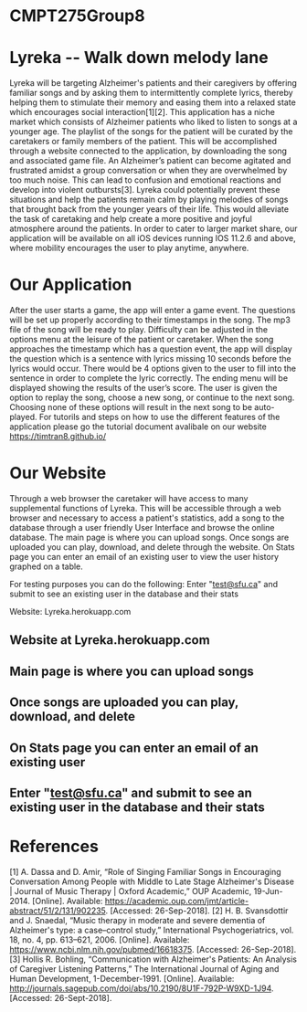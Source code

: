 # CMPT275Group8

# Lyreka -- Walk down melody lane
Lyreka will be targeting Alzheimer's patients and their caregivers by offering familiar songs and by asking them to intermittently complete lyrics, thereby helping them to stimulate their memory and easing them into a relaxed state which encourages social interaction[1][2]. This application has a niche market which consists of Alzheimer patients who liked to listen to songs at a younger age. The playlist of the songs for the patient will be curated by the caretakers or family members of the patient. This will be accomplished through a website connected to the application, by downloading the song and associated game file. An Alzheimer’s patient can become agitated and frustrated amidst a group conversation or when they are overwhelmed by too much noise. This can lead to confusion and emotional reactions and develop into violent outbursts[3]. Lyreka could potentially prevent these situations and help the patients remain calm by playing melodies of songs that brought back from the younger years of their life. This would alleviate the task of caretaking and help create a more positive and joyful atmosphere around the patients. In order to cater to larger market share, our application will be available on all iOS devices running IOS 11.2.6 and above, where mobility encourages the user to play anytime, anywhere.
# Our Application
After the user starts a game, the app will enter a game event. The questions will be set up properly according to their timestamps in the song. The mp3 file of the song will be ready to play. Difficulty can be adjusted in the options menu at the leisure of the patient or caretaker. When the song approaches the timestamp which has a question event, the app will display the question which is a sentence with lyrics missing 10 seconds before the lyrics would occur. There would be 4 options given to the user to fill into the sentence in order to complete the lyric correctly. The ending menu will be displayed showing the results of the user’s score. The user is given the option to replay the song, choose a new song, or continue to the next song. Choosing none of these options will result in the next song to be auto-played. For tutorils and steps on how to use the different features of the application please go the tutorial document avalibale on our website https://timtran8.github.io/

# Our Website
Through a web browser the caretaker will have access to many supplemental functions of Lyreka. This will be accessible through a web browser and necessary to access a patient's statistics, add a song to the database through a user friendly User Interface and browse the online database. The main page is where you can upload songs. Once songs are uploaded you can play, download, and delete through the website. On Stats page you can enter an email of an existing user to view the user history graphed on a table. 

For testing purposes you can do the following:
Enter "test@sfu.ca" and submit to see an existing user in the database and their stats

Website: Lyreka.herokuapp.com

## Website at Lyreka.herokuapp.com
## Main page is where you can upload songs
## Once songs are uploaded you can play, download, and delete
## On Stats page you can enter an email of an existing user
## Enter "test@sfu.ca" and submit to see an existing user in the database and their stats



# References
[1] A. Dassa and D. Amir, “Role of Singing Familiar Songs in Encouraging Conversation Among People with Middle to Late Stage Alzheimer's Disease | Journal of Music Therapy | Oxford Academic,” OUP Academic, 19-Jun-2014. [Online]. Available: https://academic.oup.com/jmt/article-abstract/51/2/131/902235. [Accessed: 26-Sep-2018].
[2] H. B. Svansdottir and J. Snaedal, “Music therapy in moderate and severe dementia of Alzheimer's type: a case–control study,” International Psychogeriatrics, vol. 18, no. 4, pp. 613–621, 2006. [Online]. Available: https://www.ncbi.nlm.nih.gov/pubmed/16618375. [Accessed: 26-Sep-2018].
[3] Hollis R. Bohling, “Communication with Alzheimer's Patients: An Analysis of Caregiver Listening Patterns,” The International Journal of Aging and Human Development, 1-December-1991. [Online]. Available: http://journals.sagepub.com/doi/abs/10.2190/8U1F-792P-W9XD-1J94. [Accessed: 26-Sept-2018].
